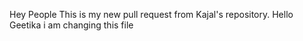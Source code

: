Hey People This is my new pull request from Kajal's repository.
Hello Geetika i am changing this file

